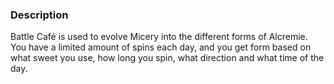 ### Description
Battle Café is used to evolve Micery into the different forms of Alcremie.
You have a limited amount of spins each day, and you get form based on what sweet you use,
how long you spin, what direction and what time of the day.